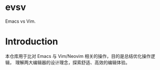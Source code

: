 # evsv
Emacs vs Vim.

# Introduction
本仓库用于比对 Emacs 与 Vim/Neovim 相关的操作，目的是总结优化操作逻辑，
理解两大编辑器的设计理念，探索舒适、高效的编辑体验。
